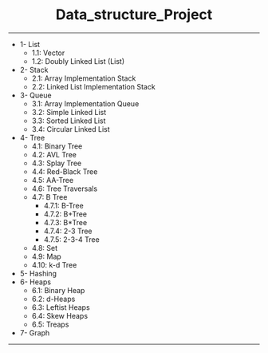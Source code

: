  # <center> **Data_structure_Project** </center>
-----------------------------------------------

- 1- List  
   - 1.1: Vector
   - 1.2: Doubly Linked List (List)
- 2- Stack 
   - 2.1: Array Implementation Stack
   - 2.2: Linked List Implementation Stack
- 3- Queue
   - 3.1: Array Implementation Queue
   - 3.2: Simple Linked List
   - 3.3: Sorted Linked List
   - 3.4: Circular Linked List
- 4- Tree  
   - 4.1: Binary Tree 
   - 4.2: AVL Tree  
   - 4.3: Splay Tree
   - 4.4: Red-Black Tree
   - 4.5: AA-Tree     
   - 4.6: Tree Traversals 
   - 4.7: B Tree
      - 4.7.1: B-Tree
      - 4.7.2: B+Tree
      - 4.7.3: B*Tree
      - 4.7.4: 2-3 Tree
      - 4.7.5: 2-3-4 Tree
   - 4.8: Set
   - 4.9: Map
   - 4.10: k-d Tree 
- 5- Hashing  
- 6- Heaps  
   - 6.1: Binary Heap  
   - 6.2: d-Heaps  
   - 6.3: Leftist Heaps  
   - 6.4: Skew Heaps 
   - 6.5: Treaps 
- 7- Graph  
----------------------------------------------




  
